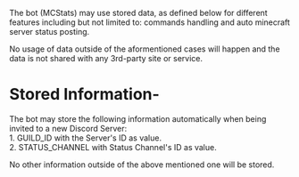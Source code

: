 The bot (MCStats) may use stored data, as defined below for different features including but not limited to: commands handling and auto minecraft server status posting.<br />

No usage of data outside of the aformentioned cases will happen and the data is not shared with any 3rd-party site or service.<br />

# Stored Information-<br />
  The bot may store the following information automatically when being invited to a new Discord Server:
  <br />
    1. GUILD_ID with the Server's ID as value.<br />
    2. STATUS_CHANNEL with Status Channel's ID as value.<br />

No other information outside of the above mentioned one will be stored.